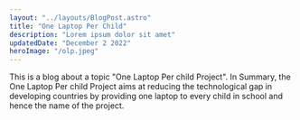 ```yaml
---
layout: "../layouts/BlogPost.astro"
title: "One Laptop Per Child"
description: "Lorem ipsum dolor sit amet"
updatedDate: "December 2 2022"
heroImage: "/olp.jpeg"
---
```


This is a blog about a topic "One Laptop Per child Project". In Summary,
the One Laptop Per child Project aims at reducing the technological gap
in developing countries by providing one laptop to every child in school
and hence the name of the project.
